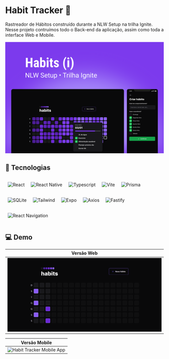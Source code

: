 # Habit Tracker 🤘

Rastreador de Hábitos construído durante a NLW Setup na trilha Ignite. Nesse projeto contruímos todo o Back-end da aplicação, assim como toda a interface Web e Mobile.

![NLW Setup Banner](assets/banner.svg)

## 🔧 Tecnologias

<div>
    <img src="https://upload.wikimedia.org/wikipedia/commons/thumb/a/a7/React-icon.svg/2300px-React-icon.svg.png" alt="React" width="50" style="padding: 16px 8px"/>
    <img src="https://www.geekandjob.com/uploads/wiki/970f29ff48f60141f46571e231a5f53e.png" alt="React Native" width="50" style="padding: 16px 8px"/>
    <img src="https://cdn-icons-png.flaticon.com/512/5968/5968381.png" alt="Typescript" width="50" style="padding: 16px 8px"/>
    <img src="https://vitejs.dev/logo-with-shadow.png" alt="Vite" width="50" style="padding: 16px 8px"/>
    <img src="https://static-00.iconduck.com/assets.00/file-type-light-prisma-icon-210x256-xoqd9x5k.png" alt="Prisma" width="50" style="padding: 16px 8px"/>
    <img src="https://upload.wikimedia.org/wikipedia/commons/thumb/9/97/Sqlite-square-icon.svg/1200px-Sqlite-square-icon.svg.png" alt="SQLite" width="50" style="padding: 16px 8px"/>
    <img src="https://upload.wikimedia.org/wikipedia/commons/thumb/d/d5/Tailwind_CSS_Logo.svg/1200px-Tailwind_CSS_Logo.svg.png" alt="Tailwind" width="50" style="padding: 16px 8px"/>
    <img src="https://icons-for-free.com/iconfiles/png/512/expo-1324440155568384208.png" alt="Expo" width="50" style="padding: 16px 8px"/>
    <img src="https://static.axios.com/img/author-default.png" alt="Axios" width="50" style="padding: 16px 8px"/>
    <img src="https://www.svgrepo.com/show/353729/fastify-icon.svg" alt="Fastify" width="50" style="padding: 16px 8px"/>
    <img src="https://reactnavigation.org/img/spiro.svg" alt="React Navigation" width="50" style="padding: 16px 8px"/>
</div>

## 💻 Demo

| Versão Web |
| ---------- |
| ![Habit Tracker Web](assets/desktop.gif) |

| Versão Mobile |
| ---------- |
| ![Habit Tracker Mobile App](assets/mobile.gif) |
